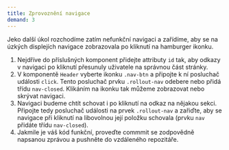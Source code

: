 ```yaml
---
title: Zprovoznění navigace
demand: 3
---
```


Jeko další úkol rozchodíme zatím nefunkční navigaci a zařídíme, aby se na úzkých displejích navigace zobrazovala po kliknutí na hamburger ikonku.

1. Nejdříve do příslušných komponent přidejte attributy `id` tak, aby odkazy v navigaci po kliknutí přesunuly uživatele na správnou část stránky.
1. V komponentě `Header` vyberte ikonku `.nav-btn` a připojte k ní posluchač události `click`. Tento posluchač prvku `.rollout-nav` odebere nebo přidá třídu `nav-closed`. Klikáním na ikonku tak můžeme zobrazovat nebo skrývat navigaci.
1. Navigaci budeme chtít schovat i po kliknutí na odkaz na nějakou sekci. Připojte tedy posluchač události na prvek `.rollout-nav` a zařiďte, aby se navigace při kliknutí na libovolnou její položku schovala (prvku `nav` přidáte třídu `nav-closed`).
1. Jakmile je váš kód funkční, proveďte commmit se zodpovědně napsanou zprávou a pushněte do vzdáleného repozitáře.
